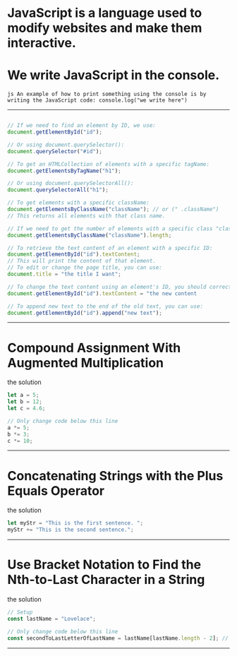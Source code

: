 # JavaScript is a language used to modify websites and make them interactive.
# We write JavaScript in the console.
```js An example of how to print something using the console is by writing the JavaScript code: console.log("we write here")```
_________

```js  document.body.children;  // Returns an HTML collection (all elements in the body)

// If we need to find an element by ID, we use:
document.getElementById("id");

// Or using document.querySelector():
document.querySelector("#id");

// To get an HTMLCollection of elements with a specific tagName:
document.getElementsByTagName("h1"); 

// Or using document.querySelectorAll():
document.querySelectorAll("h1");

// To get elements with a specific className:
document.getElementsByClassName("className"); // or (" .className")
// This returns all elements with that class name.

// If we need to get the number of elements with a specific class "className":
document.getElementsByClassName("className").length;

// To retrieve the text content of an element with a specific ID:
document.getElementById("id").textContent;
// This will print the content of that element.
// To edit or change the page title, you can use:
document.title = "the title I want";

// To change the text content using an element's ID, you should correct the function name:
document.getElementById("id").textContent = "the new content

// To append new text to the end of the old text, you can use:
document.getElementById("id").append("new text");


```
______________________________________

# Compound Assignment With Augmented Multiplication 

the solution
```js
let a = 5;
let b = 12;
let c = 4.6;

// Only change code below this line
a *= 5;
b *= 3;
c *= 10;
```
__________________________________________

# Concatenating Strings with the Plus Equals Operator

the solution

```js
let myStr = "This is the first sentence. ";
myStr += "This is the second sentence.";
```
_____________________________________________

# Use Bracket Notation to Find the Nth-to-Last Character in a String

the solution

```js
// Setup
const lastName = "Lovelace";

// Only change code below this line
const secondToLastLetterOfLastName = lastName[lastName.length - 2]; // Change this line
```
__________________________________________________________








